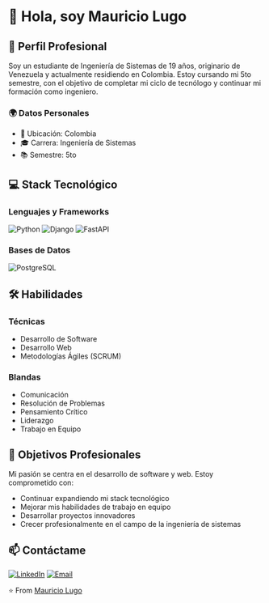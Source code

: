 # 👋 Hola, soy Mauricio Lugo

## 🚀 Perfil Profesional

Soy un estudiante de Ingeniería de Sistemas de 19 años, originario de Venezuela y actualmente residiendo en Colombia. Estoy cursando mi 5to semestre, con el objetivo de completar mi ciclo de tecnólogo y continuar mi formación como ingeniero.

### 🌍 Datos Personales
- 📍 Ubicación: Colombia
- 🎓 Carrera: Ingeniería de Sistemas
- 📚 Semestre: 5to 

## 💻 Stack Tecnológico

### Lenguajes y Frameworks
![Python](https://img.shields.io/badge/Python-3776AB?style=for-the-badge&logo=python&logoColor=white)
![Django](https://img.shields.io/badge/Django-092E20?style=for-the-badge&logo=django&logoColor=white)
![FastAPI](https://img.shields.io/badge/FastAPI-009688?style=for-the-badge&logo=fastapi&logoColor=white)

### Bases de Datos
![PostgreSQL](https://img.shields.io/badge/PostgreSQL-336791?style=for-the-badge&logo=postgresql&logoColor=white)

## 🛠 Habilidades

### Técnicas
- Desarrollo de Software
- Desarrollo Web
- Metodologías Ágiles (SCRUM)

### Blandas
- Comunicación
- Resolución de Problemas
- Pensamiento Crítico
- Liderazgo
- Trabajo en Equipo 

## 🌱 Objetivos Profesionales

Mi pasión se centra en el desarrollo de software y web. Estoy comprometido con:
- Continuar expandiendo mi stack tecnológico
- Mejorar mis habilidades de trabajo en equipo
- Desarrollar proyectos innovadores
- Crecer profesionalmente en el campo de la ingeniería de sistemas

## 📫 Contáctame

[![LinkedIn](https://img.shields.io/badge/LinkedIn-0077B5?style=for-the-badge&logo=linkedin&logoColor=white)](https://www.linkedin.com/in/justlugoo/)
[![Email](https://img.shields.io/badge/Email-D14836?style=for-the-badge&logo=gmail&logoColor=white)](mailto:maurogranados31@gmail.com)

⭐ From [Mauricio Lugo](https://github.com/justlugoo)
